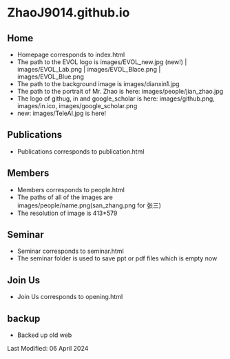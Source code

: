 # ZhaoJ9014.github.io

## Home

- Homepage corresponds to index.html 
- The path to the EVOL logo is images/EVOL_new.jpg (new!) | images/EVOL_Lab.png | images/EVOL_Blace.png | images/EVOL_Blue.png
- The path to the background image is images/dianxin1.jpg
- The path to the portrait of Mr. Zhao is here: images/people/jian_zhao.jpg
- The logo of githug, in and google_scholar is here: images/github.png, images/in.ico, images/google_scholar.png
- new: images/TeleAI.jpg is here!

## Publications

- Publications corresponds to publication.html

## Members

- Members corresponds to people.html
- The paths of all of the images are images/people/name.png(san_zhang.png for 张三)
- The resolution of image is 413*579

## Seminar
- Seminar corresponds to seminar.html
- The seminar folder is used to save ppt or pdf files which is empty now

## Join Us
- Join Us corresponds to opening.html
  

## backup
- Backed up old web

Last Modified: 06 April 2024
  
